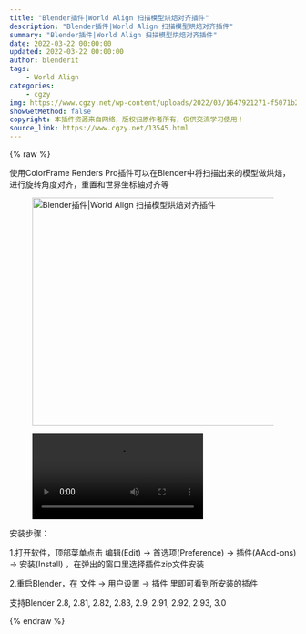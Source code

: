 ```yaml
---
title: "Blender插件|World Align 扫描模型烘焙对齐插件"
description: "Blender插件|World Align 扫描模型烘焙对齐插件"
summary: "Blender插件|World Align 扫描模型烘焙对齐插件"
date: 2022-03-22 00:00:00
updated: 2022-03-22 00:00:00
author: blenderit
tags: 
    - World Align
categories:
    - cgzy
img: https://www.cgzy.net/wp-content/uploads/2022/03/1647921271-f5071b2514c590e.jpg
showGetMethod: false
copyright: 本插件资源来自网络，版权归原作者所有，仅供交流学习使用！
source_link: https://www.cgzy.net/13545.html
---
```


{% raw %}
<p>使用ColorFrame Renders Pro插件可以在Blender中将扫描出来的模型做烘焙，进行旋转角度对齐，重置和世界坐标轴对齐等</p><div class="wp-block-image is-style-border-round-and-with-shadow"><figure class="aligncenter size-full"><img fetchpriority="high" decoding="async" width="800" height="400" src="https://www.cgzy.net/wp-content/uploads/2022/03/1647921025-09156c741f66f56.jpg" class="wp-image-13546" srcset="https://www.cgzy.net/wp-content/uploads/2022/03/1647921025-09156c741f66f56.jpg 800w, https://www.cgzy.net/wp-content/uploads/2022/03/1647921025-09156c741f66f56-512x256.jpg 512w" sizes="(max-width: 800px) 100vw, 800px" title="Blender插件|World Align 扫描模型烘焙对齐插件" alt="Blender插件|World Align 扫描模型烘焙对齐插件"></figure></div><figure class="wp-block-video aligncenter"><video controls src="https://cloud.video.taobao.com//play/u/705956171/p/1/e/6/t/1/353222483154.mp4"></video></figure><div class="wp-block-pandastudio-title"><div class="title_style_01"><p>安装步骤：</p></div></div><p>1.打开软件，顶部菜单点击 编辑(Edit) → 首选项(Preference) → 插件(AAdd-ons) → 安装(Install) ，在弹出的窗口里选择插件zip文件安装</p><p>2.重启Blender，在 文件 → 用户设置 → 插件 里即可看到所安装的插件</p><div class="wp-block-pandastudio-tips"><div class="tip success "><p>支持Blender 2.8, 2.81, 2.82, 2.83, 2.9, 2.91, 2.92, 2.93, 3.0</p>
</div></div>
<div style="display: none">cgzy</div>
{% endraw %}